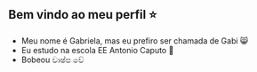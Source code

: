 ## Bem vindo ao meu perfil ⭐
- Meu nome é Gabriela, mas eu prefiro ser chamada de Gabi 😸
- Eu estudo na escola EE Antonio Caputo 🏫
- Bobeou වාෂ්ප වේ
